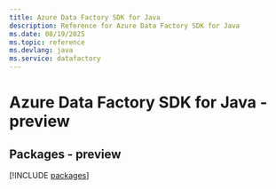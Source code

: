 ```yaml
---
title: Azure Data Factory SDK for Java
description: Reference for Azure Data Factory SDK for Java
ms.date: 08/19/2025
ms.topic: reference
ms.devlang: java
ms.service: datafactory
---
```

# Azure Data Factory SDK for Java - preview
## Packages - preview
[!INCLUDE [packages](data-factory-index.md)]